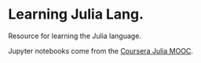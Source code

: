 # Learning Julia Lang.
Resource for learning the Julia language.

Jupyter notebooks come from the [Coursera Julia MOOC](https://www.coursera.org/learn/julia-programming).


